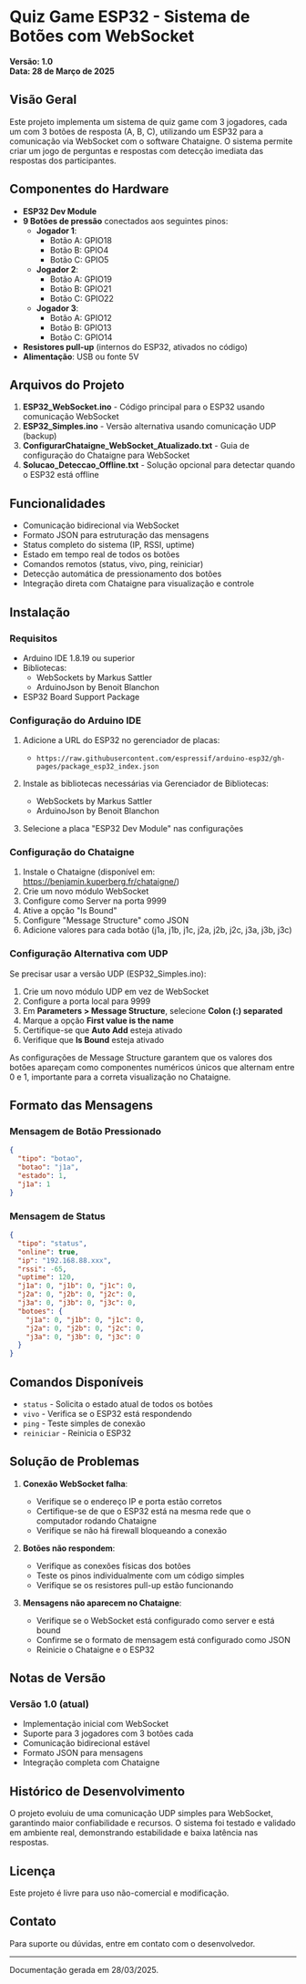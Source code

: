 # Quiz Game ESP32 - Sistema de Botões com WebSocket

**Versão: 1.0**  
**Data: 28 de Março de 2025**

## Visão Geral

Este projeto implementa um sistema de quiz game com 3 jogadores, cada um com 3 botões de resposta (A, B, C), utilizando um ESP32 para a comunicação via WebSocket com o software Chataigne. O sistema permite criar um jogo de perguntas e respostas com detecção imediata das respostas dos participantes.

## Componentes do Hardware

- **ESP32 Dev Module**
- **9 Botões de pressão** conectados aos seguintes pinos:
  - **Jogador 1**: 
    - Botão A: GPIO18
    - Botão B: GPIO4
    - Botão C: GPIO5
  - **Jogador 2**: 
    - Botão A: GPIO19
    - Botão B: GPIO21
    - Botão C: GPIO22
  - **Jogador 3**: 
    - Botão A: GPIO12
    - Botão B: GPIO13
    - Botão C: GPIO14
- **Resistores pull-up** (internos do ESP32, ativados no código)
- **Alimentação**: USB ou fonte 5V

## Arquivos do Projeto

1. **ESP32_WebSocket.ino** - Código principal para o ESP32 usando comunicação WebSocket
2. **ESP32_Simples.ino** - Versão alternativa usando comunicação UDP (backup)
3. **ConfigurarChataigne_WebSocket_Atualizado.txt** - Guia de configuração do Chataigne para WebSocket
4. **Solucao_Deteccao_Offline.txt** - Solução opcional para detectar quando o ESP32 está offline

## Funcionalidades

- Comunicação bidirecional via WebSocket
- Formato JSON para estruturação das mensagens
- Status completo do sistema (IP, RSSI, uptime)
- Estado em tempo real de todos os botões
- Comandos remotos (status, vivo, ping, reiniciar)
- Detecção automática de pressionamento dos botões
- Integração direta com Chataigne para visualização e controle

## Instalação

### Requisitos

- Arduino IDE 1.8.19 ou superior
- Bibliotecas:
  - WebSockets by Markus Sattler
  - ArduinoJson by Benoit Blanchon
- ESP32 Board Support Package

### Configuração do Arduino IDE

1. Adicione a URL do ESP32 no gerenciador de placas:
   - `https://raw.githubusercontent.com/espressif/arduino-esp32/gh-pages/package_esp32_index.json`

2. Instale as bibliotecas necessárias via Gerenciador de Bibliotecas:
   - WebSockets by Markus Sattler
   - ArduinoJson by Benoit Blanchon

3. Selecione a placa "ESP32 Dev Module" nas configurações

### Configuração do Chataigne

1. Instale o Chataigne (disponível em: https://benjamin.kuperberg.fr/chataigne/)
2. Crie um novo módulo WebSocket
3. Configure como Server na porta 9999
4. Ative a opção "Is Bound"
5. Configure "Message Structure" como JSON
6. Adicione valores para cada botão (j1a, j1b, j1c, j2a, j2b, j2c, j3a, j3b, j3c)

### Configuração Alternativa com UDP

Se precisar usar a versão UDP (ESP32_Simples.ino):

1. Crie um novo módulo UDP em vez de WebSocket
2. Configure a porta local para 9999
3. Em **Parameters > Message Structure**, selecione **Colon (:) separated**
4. Marque a opção **First value is the name**
5. Certifique-se que **Auto Add** esteja ativado
6. Verifique que **Is Bound** esteja ativado

As configurações de Message Structure garantem que os valores dos botões apareçam como componentes numéricos únicos que alternam entre 0 e 1, importante para a correta visualização no Chataigne.

## Formato das Mensagens

### Mensagem de Botão Pressionado
```json
{
  "tipo": "botao",
  "botao": "j1a",
  "estado": 1,
  "j1a": 1
}
```

### Mensagem de Status
```json
{
  "tipo": "status",
  "online": true,
  "ip": "192.168.88.xxx",
  "rssi": -65,
  "uptime": 120,
  "j1a": 0, "j1b": 0, "j1c": 0,
  "j2a": 0, "j2b": 0, "j2c": 0,
  "j3a": 0, "j3b": 0, "j3c": 0,
  "botoes": {
    "j1a": 0, "j1b": 0, "j1c": 0,
    "j2a": 0, "j2b": 0, "j2c": 0,
    "j3a": 0, "j3b": 0, "j3c": 0
  }
}
```

## Comandos Disponíveis

- `status` - Solicita o estado atual de todos os botões
- `vivo` - Verifica se o ESP32 está respondendo
- `ping` - Teste simples de conexão
- `reiniciar` - Reinicia o ESP32

## Solução de Problemas

1. **Conexão WebSocket falha**:
   - Verifique se o endereço IP e porta estão corretos
   - Certifique-se de que o ESP32 está na mesma rede que o computador rodando Chataigne
   - Verifique se não há firewall bloqueando a conexão

2. **Botões não respondem**:
   - Verifique as conexões físicas dos botões
   - Teste os pinos individualmente com um código simples
   - Verifique se os resistores pull-up estão funcionando

3. **Mensagens não aparecem no Chataigne**:
   - Verifique se o WebSocket está configurado como server e está bound
   - Confirme se o formato de mensagem está configurado como JSON
   - Reinicie o Chataigne e o ESP32

## Notas de Versão

### Versão 1.0 (atual)
- Implementação inicial com WebSocket
- Suporte para 3 jogadores com 3 botões cada
- Comunicação bidirecional estável
- Formato JSON para mensagens
- Integração completa com Chataigne

## Histórico de Desenvolvimento

O projeto evoluiu de uma comunicação UDP simples para WebSocket, garantindo maior confiabilidade e recursos. O sistema foi testado e validado em ambiente real, demonstrando estabilidade e baixa latência nas respostas.

## Licença

Este projeto é livre para uso não-comercial e modificação.

## Contato

Para suporte ou dúvidas, entre em contato com o desenvolvedor.

---

Documentação gerada em 28/03/2025. 